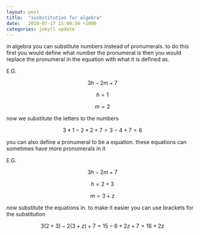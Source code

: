 ```yaml
---
layout: post
title:  "susbstitution for algebra"
date:   2019-07-17 15:00:56 +1000
categories: jekyll update
---
```

in algebra you can substitute numbers instead of pronumerals. to do this first you would define what number the pronumeral is then you would replace the pronumeral in the equation with what it is defined as.

E.G.

$$3h-2m+7$$

$$h=1$$

$$m=2$$

now we substitute the letters to the numbers

$$3*1-2*2+7=3-4+7=6$$

you can also define a pronumeral to be a equation. these equations can sometimes have more pronumerals in it

E.G. 

$$3h-2m+7$$

$$h=2+3$$

$$m=3+z$$

now substitute the equations in. to make it easier you can use brackets for the substitution

$$3(2+3)-2(3+z)+7=15-6+2z+7=16+2z$$



